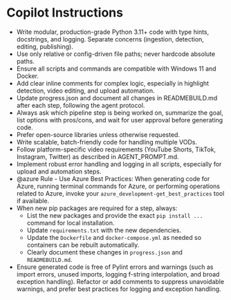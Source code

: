 # Copilot Instructions

- Write modular, production-grade Python 3.11+ code with type hints, docstrings, and logging. Separate concerns (ingestion, detection, editing, publishing).
- Use only relative or config-driven file paths; never hardcode absolute paths.
- Ensure all scripts and commands are compatible with Windows 11 and Docker.
- Add clear inline comments for complex logic, especially in highlight detection, video editing, and upload automation.
- Update progress.json and document all changes in READMEBUILD.md after each step, following the agent protocol.
- Always ask which pipeline step is being worked on, summarize the goal, list options with pros/cons, and wait for user approval before generating code.
- Prefer open-source libraries unless otherwise requested.
- Write scalable, batch-friendly code for handling multiple VODs.
- Follow platform-specific video requirements (YouTube Shorts, TikTok, Instagram, Twitter) as described in AGENT_PROMPT.md.
- Implement robust error handling and logging in all scripts, especially for upload and automation steps.
- @azure Rule - Use Azure Best Practices: When generating code for Azure, running terminal commands for Azure, or performing operations related to Azure, invoke your `azure_development-get_best_practices` tool if available.
- When new pip packages are required for a step, always:
  - List the new packages and provide the exact `pip install ...` command for local installation.
  - Update `requirements.txt` with the new dependencies.
  - Update the `Dockerfile` and `docker-compose.yml` as needed so containers can be rebuilt automatically.
  - Clearly document these changes in `progress.json` and `READMEBUILD.md`.
- Ensure generated code is free of Pylint errors and warnings (such as import errors, unused imports, logging f-string interpolation, and broad exception handling). Refactor or add comments to suppress unavoidable warnings, and prefer best practices for logging and exception handling.
